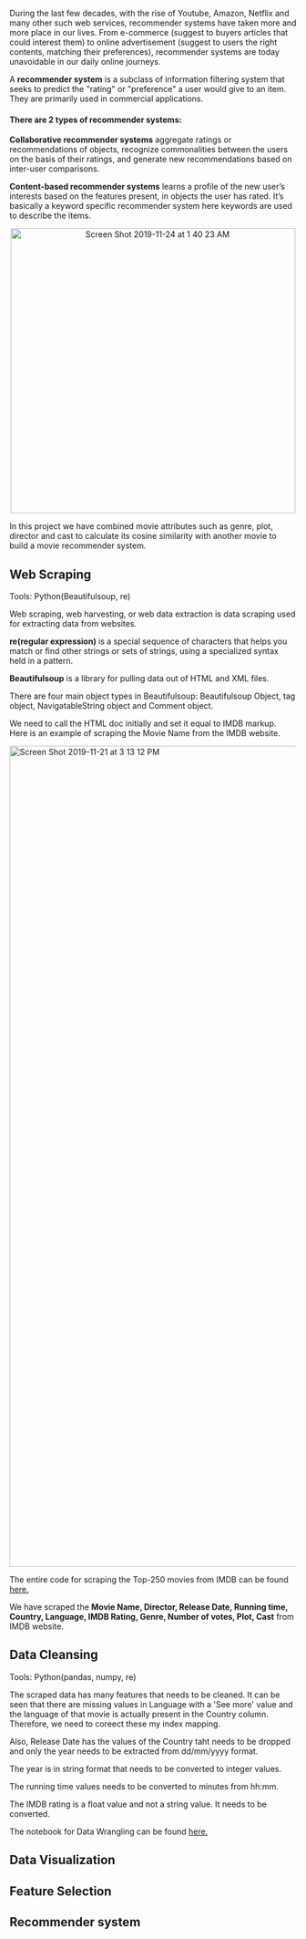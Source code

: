 During the last few decades, with the rise of Youtube, Amazon, Netflix and many other such web services, recommender systems have taken more and more place in our lives. From e-commerce (suggest to buyers articles that could interest them) to online advertisement (suggest to users the right contents, matching their preferences), recommender systems are today unavoidable in our daily online journeys.

A **recommender system** is a subclass of information filtering system that seeks to predict the "rating" or "preference" a user would give to an item. They are primarily used in commercial applications.

#### There are 2 types of recommender systems:

**Collaborative recommender systems** aggregate ratings or recommendations of objects, recognize commonalities between the users on the basis of their ratings, and generate new recommendations based on inter-user comparisons.

**Content-based recommender systems** learns a profile of the new user’s interests based on the features present, in objects the user has rated. It’s basically a keyword specific recommender system here keywords are used to describe the items. 

<p align="center" ><img width="500" alt="Screen Shot 2019-11-24 at 1 40 23 AM" src="https://user-images.githubusercontent.com/43712046/69491476-766eb100-0e5b-11ea-8fa7-6bfc781045a8.png"></p>


In this project we have combined movie attributes such as genre, plot, director and cast to calculate its cosine similarity with another movie to build a movie recommender system.


## Web Scraping
Tools: Python(Beautifulsoup, re)

Web scraping, web harvesting, or web data extraction is data scraping used for extracting data from websites.

**re(regular expression)** is a special sequence of characters that helps you match or find other strings or 
sets of strings, using a specialized syntax held in a pattern.

**Beautifulsoup** is a library for pulling data out of HTML and XML files.

There are four main object types in Beautifulsoup: Beautifulsoup Object, tag object, NavigatableString object and Comment object.

We need to call the HTML doc initially and set it equal to IMDB markup.
Here is an example of scraping the Movie Name from the IMDB website. 

<img width="1440" alt="Screen Shot 2019-11-21 at 3 13 12 PM" src="https://user-images.githubusercontent.com/43712046/69583705-1da93080-0fa1-11ea-98db-726c2c12d243.png">

The entire code for scraping the Top-250 movies from IMDB can be found [here.](https://github.com/pavannaik3009/IMDB_Reco/blob/master/WebScraping.ipynb)

We have scraped the **Movie Name, Director, Release Date, Running time, Country, Language, IMDB Rating, Genre, Number of votes, Plot, Cast** from IMDB website. 


## Data Cleansing
Tools: Python(pandas, numpy, re)

The scraped data has many features that needs to be cleaned. It can be seen that there are missing values in Language with a 'See more' value and the language of that movie is actually present in the Country column. Therefore, we need to coreect these my index mapping. 

Also, Release Date has the values of the Country taht needs to be dropped and only the year needs to be extracted from dd/mm/yyyy format.

The year is in string format that needs to be converted to integer values. 

The running time values needs to be converted to minutes from hh:mm. 

The IMDB rating is a float value and not a string value. It needs to be converted.

The notebook for Data Wrangling can be found [here.](https://github.com/pavannaik3009/IMDB_Reco/blob/master/DataWrangling.ipynb)

## Data Visualization

## Feature Selection

## Recommender system
